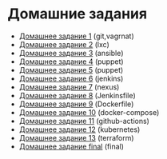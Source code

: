 # Домашние задания

- [Домашнее задание 1](02-tools/README.md#домашнее-задание-1) (git,vagrnat)
- [Домашнее задание 2](03-lxc/README.md#домашнее-задание-2) (lxc)
- [Домашнее задание 3](04-5-ansible/README.md#домашнее-задание-3) (ansible)
- [Домашнее задание 4](06-puppet/README.md#домашнее-задание-4) (puppet)
- [Домашнее задание 5](07-puppet/README.md#домашнее-задание-5) (puppet)
- [Домашнее задание 6](08-jenkins/README.md#домашнее-задание-6) (jenkins)
- [Домашнее задание 7](09-nexus/README.md#домашнее-задание-7) (nexus)
- [Домашнее задание 8](10-pipeline/README.md#домашнее-задание-8) (Jenkinsfile)
- [Домашнее задание 9](11-docker/README.md#домашнее-задание-9) (Dockerfile)
- [Домашнее задание 10](12-docker-compose/README.md#домашнее-задание-10) (docker-compose)
- [Домашнее задание 11](14-github-actions/README.md#домашнее-задание-11) (github-actions)
- [Домашнее задание 12](16-17-kubernetes/README.md#домашнее-задание-12) (kubernetes)
- [Домашнее задание 13](18-19-terraform/README.md#домашнее-задание-13) (terraform)
- [Домашнее задание final](13-jenkins-docker/README.md#домашнее-задание-final) (final)

